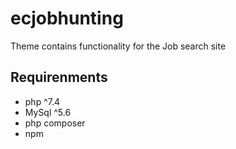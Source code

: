 # ecjobhunting
Theme contains functionality for the Job search site
## Requirenments
- php ^7.4
- MySql ^5.6
- php composer
- npm
